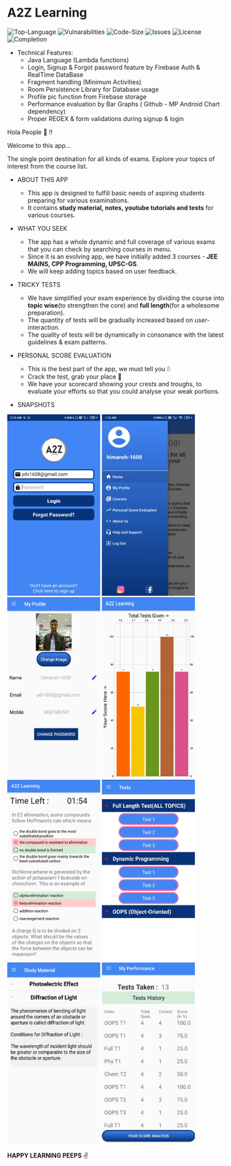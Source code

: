 # A2Z Learning

![Top-Language](https://img.shields.io/github/languages/top/himanshu-1608/A2Z-Learning)
![Vulnarabilities](https://img.shields.io/snyk/vulnerabilities/github/himanshu-1608/A2Z-Learning)
![Code-Size](https://img.shields.io/github/languages/code-size/himanshu-1608/A2Z-Learning?color=green)
![Issues](https://img.shields.io/bitbucket/issues-raw/himanshu-1608/A2Z-Learning)
![License](https://img.shields.io/github/license/himanshu-1608/A2Z-Learning?color=purple)
![Completion](https://img.shields.io/badge/Project%20Completion-~100%25-blue)

- Technical Features:
  - Java Language (Lambda functions)
  - Login, Signup & Forgot password feature by Firebase Auth & RealTime DataBase
  - Fragment handling (Minimum Activities)
  - Room Persistence Library for Database usage
  - Profile pic function from Firebase storage
  - Performance evaluation by Bar Graphs ( Github - MP Android Chart dependency)
  - Proper REGEX & form validations during signup & login

Hola People :raised_hands: !!

Welcome to this app...

The single point destination for all kinds of exams. Explore your topics of interest from the course list.

- ABOUT THIS APP
  - This app is designed to fulfill basic needs of aspiring students preparing for various examinations.
  - It contains **study material, notes, youtube tutorials and tests** for various courses.

- WHAT YOU SEEK
  - The app has a whole dynamic and full coverage of various exams that you can check by searching courses in menu.
  - Since it is an evolving app, we have initially added 3 courses - **JEE MAINS, CPP Programming, UPSC-GS**.
  - We will keep adding topics based on user feedback.

- TRICKY TESTS
  - We have simplified your exam experience by dividing the course into **topic wise**(to strengthen the core) and **full length**(for a wholesome preparation).
  - The quantity of tests will be gradually increased based on user-interaction.
  - The quality of tests will be dynamically in consonance with the latest guidelines & exam patterns.
  
- PERSONAL SCORE EVALUATION
  - This is the best part of the app, we must tell you :grey_exclamation::grey_exclamation:
  - Crack the test, grab your place :star2: 
  - We have your scorecard showing your crests and troughs, to evaluate your efforts so that you could analyse your weak portions.

- SNAPSHOTS

<img src="/Screenshots/LoginActivity.jpg" width="215px" height="420px"/> <img src="/Screenshots/Nav drawer.jpg" width="215px" height="420px"/> <img src="/Screenshots/Profile Pic & Details(firebase storage).jpg" width="215px" height="420px"/> <img src="/Screenshots/Demo bar graph performace in mock tests.jpg" width="215px" height="420px"/>
<img src="/Screenshots/Demo Test.jpg" width="215px" height="420px"/> <img src="/Screenshots/Expandable List for Exams.jpg" width="215px" height="420px"/> <img src="/Screenshots/Study Material.jpg" width="215px" height="420px"/> <img src="/Screenshots/Demo Test History(Room DB).jpg" width="215px" height="420px"/>

**HAPPY LEARNING PEEPS** :v: 
